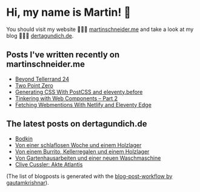 # Hi, my name is Martin! 👋 
You should visit my website 👨🏼‍💻  [martinschneider.me](https://martinschneider.me) and take a look at my blog 🤷🏼‍♂️ [dertagundich.de](https://www.dertagundich.de).

## Posts I've written recently on martinschneider.me
<!-- MSME-POST-LIST:START -->
- [Beyond Tellerrand 24](https://martinschneider.me/articles/beyond-tellerrand-24/)
- [Two Point Zero](https://martinschneider.me/articles/two-point-zero/)
- [Generating CSS With PostCSS and eleventy.before](https://martinschneider.me/articles/generating-css-with-postcss-and-eleventy-before/)
- [Tinkering with Web Components – Part 2](https://martinschneider.me/articles/tinkering-with-web-components-part-2/)
- [Fetching Webmentions With Netlify and Eleventy Edge](https://martinschneider.me/articles/fetching-webmentions-with-netlify-and-eleventy-edge/)
<!-- MSME-POST-LIST:END -->

## The latest posts on dertagundich.de
<!-- DTUI-POST-LIST:START -->
- [Bodkin](https://www.dertagundich.de/2024/10/bodkin)
- [Von einer schlaflosen Woche und einem Holzlager](https://www.dertagundich.de/2024/10/von-einer-schlaflosen-woche-und-einem-holzlager)
- [Von einem Burrito, Kellerregalen und einem Holzlager](https://www.dertagundich.de/2024/10/von-einem-burrito-kellerregalen-und-einem-holzlager)
- [Von Gartenhausarbeiten und einer neuen Waschmaschine](https://www.dertagundich.de/2024/10/von-gartenhausarbeiten-und-einer-neuen-waschmaschine)
- [Clive Cussler: Akte Atlantis](https://www.dertagundich.de/2024/10/clive-cussler-akte-atlantis)
<!-- DTUI-POST-LIST:END -->

(The list of blogposts is generated with the [blog-post-workflow by gautamkrishnar](https://github.com/gautamkrishnar/blog-post-workflow)).
